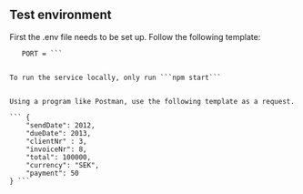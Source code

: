 ## Test environment
First the .env file needs to be set up. Follow the following template:

```DB_CONNECT =
   PORT = ```


To run the service locally, only run ```npm start```


Using a program like Postman, use the following template as a request.

``` {
    "sendDate": 2012,
    "dueDate": 2013,
    "clientNr" : 3,
    "invoiceNr": 8,
    "total": 100000,
    "currency": "SEK",
    "payment": 50
} ```
